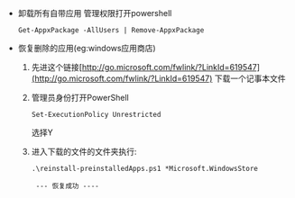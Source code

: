 

* 卸载所有自带应用
    管理权限打开powershell 

    ```
    Get-AppxPackage -AllUsers | Remove-AppxPackage
    ```
    
* 恢复删除的应用(eg:windows应用商店)
    1. 先进这个链接[http://go.microsoft.com/fwlink/?LinkId=619547](http://go.microsoft.com/fwlink/?LinkId=619547)  下载一个记事本文件
    
    2. 管理员身份打开PowerShell 
    
       ```
       Set-ExecutionPolicy Unrestricted
       ```
    
       选择Y
    
    3. 进入下载的文件的文件夹执行: 
    
       ```
       .\reinstall-preinstalledApps.ps1 *Microsoft.WindowsStore
       
        --- 恢复成功 ----
       ```
    
       ​    
